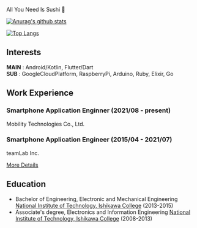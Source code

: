 All You Need Is Sushi :sushi:

[![Anurag's github stats](https://github-readme-stats.vercel.app/api?username=gyamoto)](https://github.com/anuraghazra/github-readme-stats)

[![Top Langs](https://github-readme-stats.vercel.app/api/top-langs/?username=gyamoto&layout=compact)](https://github.com/anuraghazra/github-readme-stats)

## Interests

**MAIN** : Android/Kotlin, Flutter/Dart  
**SUB** : GoogleCloudPlatform, RaspberryPi, Arduino, Ruby, Elixir, Go

## Work Experience

### Smartphone Application Enginner (2021/08 - present)
Mobility Technologies Co., Ltd.

### Smartphone Application Engineer (2015/04 - 2021/07)
teamLab Inc.

[More Details](https://www.wantedly.com/users/675588)

## Education

- Bachelor of Engineering, Electronic and Mechanical Engineering [National Institute of Technology, Ishikawa College](https://www.ishikawa-nct.ac.jp) (2013-2015)
- Associate's degree, Electronics and Information Engineering [National Institute of Technology, Ishikawa College](https://www.ishikawa-nct.ac.jp) (2008-2013)
